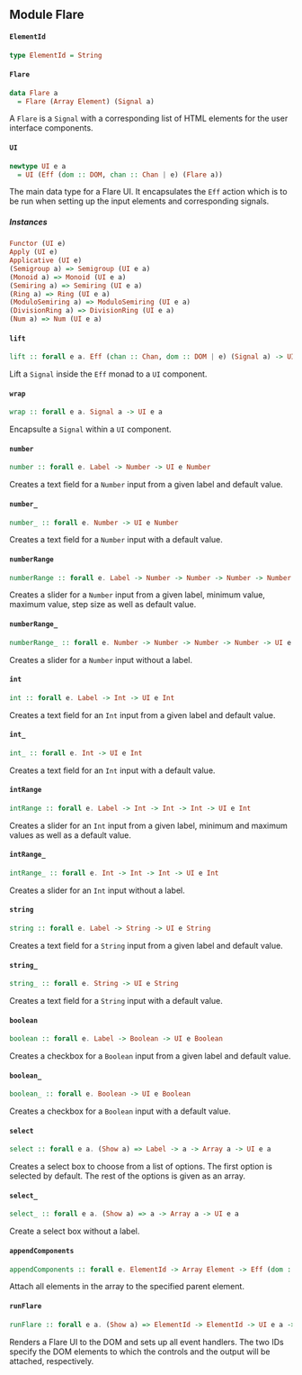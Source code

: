 ## Module Flare

#### `ElementId`

``` purescript
type ElementId = String
```

#### `Flare`

``` purescript
data Flare a
  = Flare (Array Element) (Signal a)
```

A `Flare` is a `Signal` with a corresponding list of HTML elements
for the user interface components.

#### `UI`

``` purescript
newtype UI e a
  = UI (Eff (dom :: DOM, chan :: Chan | e) (Flare a))
```

The main data type for a Flare UI. It encapsulates the `Eff` action
which is to be run when setting up the input elements and corresponding
signals.

##### Instances
``` purescript
Functor (UI e)
Apply (UI e)
Applicative (UI e)
(Semigroup a) => Semigroup (UI e a)
(Monoid a) => Monoid (UI e a)
(Semiring a) => Semiring (UI e a)
(Ring a) => Ring (UI e a)
(ModuloSemiring a) => ModuloSemiring (UI e a)
(DivisionRing a) => DivisionRing (UI e a)
(Num a) => Num (UI e a)
```

#### `lift`

``` purescript
lift :: forall e a. Eff (chan :: Chan, dom :: DOM | e) (Signal a) -> UI e a
```

Lift a `Signal` inside the `Eff` monad to a `UI` component.

#### `wrap`

``` purescript
wrap :: forall e a. Signal a -> UI e a
```

Encapsulte a `Signal` within a `UI` component.

#### `number`

``` purescript
number :: forall e. Label -> Number -> UI e Number
```

Creates a text field for a `Number` input from a given label and default
value.

#### `number_`

``` purescript
number_ :: forall e. Number -> UI e Number
```

Creates a text field for a `Number` input with a default value.

#### `numberRange`

``` purescript
numberRange :: forall e. Label -> Number -> Number -> Number -> Number -> UI e Number
```

Creates a slider for a `Number` input from a given label,
minimum value, maximum value, step size as well as default value.

#### `numberRange_`

``` purescript
numberRange_ :: forall e. Number -> Number -> Number -> Number -> UI e Number
```

Creates a slider for a `Number` input without a label.

#### `int`

``` purescript
int :: forall e. Label -> Int -> UI e Int
```

Creates a text field for an `Int` input from a given label and default
value.

#### `int_`

``` purescript
int_ :: forall e. Int -> UI e Int
```

Creates a text field for an `Int` input with a default value.

#### `intRange`

``` purescript
intRange :: forall e. Label -> Int -> Int -> Int -> UI e Int
```

Creates a slider for an `Int` input from a given label, minimum and
maximum values as well as a default value.

#### `intRange_`

``` purescript
intRange_ :: forall e. Int -> Int -> Int -> UI e Int
```

Creates a slider for an `Int` input without a label.

#### `string`

``` purescript
string :: forall e. Label -> String -> UI e String
```

Creates a text field for a `String` input from a given label and default
value.

#### `string_`

``` purescript
string_ :: forall e. String -> UI e String
```

Creates a text field for a `String` input with a default value.

#### `boolean`

``` purescript
boolean :: forall e. Label -> Boolean -> UI e Boolean
```

Creates a checkbox for a `Boolean` input from a given label and default
value.

#### `boolean_`

``` purescript
boolean_ :: forall e. Boolean -> UI e Boolean
```

Creates a checkbox for a `Boolean` input with a default value.

#### `select`

``` purescript
select :: forall e a. (Show a) => Label -> a -> Array a -> UI e a
```

Creates a select box to choose from a list of options. The first option
is selected by default. The rest of the options is given as an array.

#### `select_`

``` purescript
select_ :: forall e a. (Show a) => a -> Array a -> UI e a
```

Create a select box without a label.

#### `appendComponents`

``` purescript
appendComponents :: forall e. ElementId -> Array Element -> Eff (dom :: DOM | e) Unit
```

Attach all elements in the array to the specified parent element.

#### `runFlare`

``` purescript
runFlare :: forall e a. (Show a) => ElementId -> ElementId -> UI e a -> Eff (dom :: DOM, chan :: Chan | e) Unit
```

Renders a Flare UI to the DOM and sets up all event handlers. The two IDs
specify the DOM elements to which the controls and the output will be
attached, respectively.


